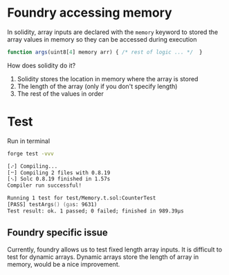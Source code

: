 # Foundry accessing memory

In solidity, array inputs are declared with the `memory` keyword to stored the array values in memory so they can be accessed during execution

```js
function args(uint8[4] memory arr) { /* rest of logic ... */  }
```

How does solidity do it?

1. Solidity stores the location in memory where the array is stored
1. The length of the array (only if you don't specify length)
1. The rest of the values in order

# Test

Run in terminal

```zsh
forge test -vvv
```

```zsh
[⠔] Compiling...
[⠒] Compiling 2 files with 0.8.19
[⠢] Solc 0.8.19 finished in 1.57s
Compiler run successful!

Running 1 test for test/Memory.t.sol:CounterTest
[PASS] testArgs() (gas: 9631)
Test result: ok. 1 passed; 0 failed; finished in 989.39µs
```

## Foundry specific issue

Currently, foundry allows us to test fixed length array inputs. It is difficult to test for dynamic arrays. Dynamic arrays store the length of array in memory, would be a nice improvement.
